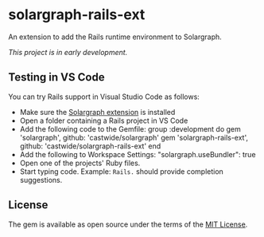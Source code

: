 # solargraph-rails-ext

An extension to add the Rails runtime environment to Solargraph.

*This project is in early development.*

## Testing in VS Code

You can try Rails support in Visual Studio Code as follows:

* Make sure the [Solargraph extension](https://marketplace.visualstudio.com/items?itemName=castwide.solargraph) is installed
* Open a folder containing a Rails project in VS Code
* Add the following code to the Gemfile:
    group :development do
      gem 'solargraph', github: 'castwide/solargraph'
      gem 'solargraph-rails-ext', github: 'castwide/solargraph-rails-ext'
    end
* Add the following to Workspace Settings:
    "solargraph.useBundler": true
* Open one of the projects' Ruby files.
* Start typing code. Example: `Rails.` should provide completion suggestions.

## License

The gem is available as open source under the terms of the [MIT License](http://opensource.org/licenses/MIT).
